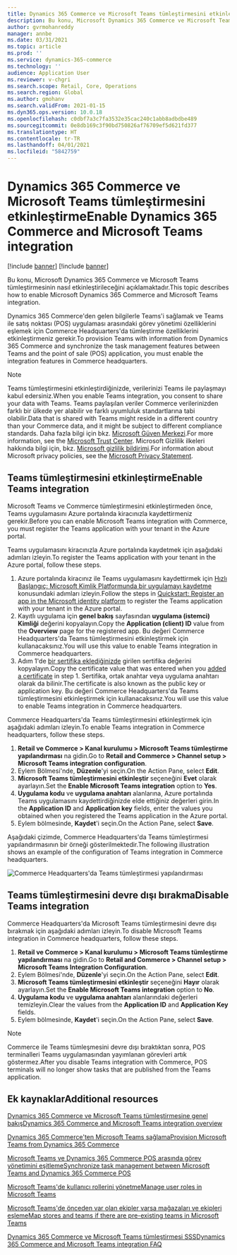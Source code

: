 ```yaml
---
title: Dynamics 365 Commerce ve Microsoft Teams tümleştirmesini etkinleştirme
description: Bu konu, Microsoft Dynamics 365 Commerce ve Microsoft Teams tümleştirmesinin nasıl etkinleştirileceğini açıklamaktadır.
author: gvrmohanreddy
manager: annbe
ms.date: 03/31/2021
ms.topic: article
ms.prod: ''
ms.service: dynamics-365-commerce
ms.technology: ''
audience: Application User
ms.reviewer: v-chgri
ms.search.scope: Retail, Core, Operations
ms.search.region: Global
ms.author: gmohanv
ms.search.validFrom: 2021-01-15
ms.dyn365.ops.version: 10.0.18
ms.openlocfilehash: c0dbf7a3c7fa3532e35cac240c1abb8adbdbe489
ms.sourcegitcommit: 0e8db169c3f90bd750826af76709ef5d621fd377
ms.translationtype: HT
ms.contentlocale: tr-TR
ms.lasthandoff: 04/01/2021
ms.locfileid: "5842759"
---
```

# <a name="enable-dynamics-365-commerce-and-microsoft-teams-integration"></a><span data-ttu-id="4bd98-103">Dynamics 365 Commerce ve Microsoft Teams tümleştirmesini etkinleştirme</span><span class="sxs-lookup"><span data-stu-id="4bd98-103">Enable Dynamics 365 Commerce and Microsoft Teams integration</span></span>

[!include [banner](includes/banner.md)]
[!include [banner](includes/preview-banner.md)]

<span data-ttu-id="4bd98-104">Bu konu, Microsoft Dynamics 365 Commerce ve Microsoft Teams tümleştirmesinin nasıl etkinleştirileceğini açıklamaktadır.</span><span class="sxs-lookup"><span data-stu-id="4bd98-104">This topic describes how to enable Microsoft Dynamics 365 Commerce and Microsoft Teams integration.</span></span>

<span data-ttu-id="4bd98-105">Dynamics 365 Commerce'den gelen bilgilerle Teams'i sağlamak ve Teams ile satış noktası (POS) uygulaması arasındaki görev yönetimi özelliklerini eşlemek için Commerce Headquarters'da tümleştirme özelliklerini etkinleştirmeniz gerekir.</span><span class="sxs-lookup"><span data-stu-id="4bd98-105">To provision Teams with information from Dynamics 365 Commerce and synchronize the task management features between Teams and the point of sale (POS) application, you must enable the integration features in Commerce headquarters.</span></span>

> [!NOTE]
> <span data-ttu-id="4bd98-106">Teams tümleştirmesini etkinleştirdiğinizde, verilerinizi Teams ile paylaşmayı kabul edersiniz.</span><span class="sxs-lookup"><span data-stu-id="4bd98-106">When you enable Teams integration, you consent to share your data with Teams.</span></span> <span data-ttu-id="4bd98-107">Teams paylaşılan veriler Commerce verilerinizden farklı bir ülkede yer alabilir ve farklı uyumluluk standartlarına tabi olabilir.</span><span class="sxs-lookup"><span data-stu-id="4bd98-107">Data that is shared with Teams might reside in a different country than your Commerce data, and it might be subject to different compliance standards.</span></span> <span data-ttu-id="4bd98-108">Daha fazla bilgi için bkz. [Microsoft Güven Merkezi](https://www.microsoft.com/trust-center).</span><span class="sxs-lookup"><span data-stu-id="4bd98-108">For more information, see the [Microsoft Trust Center](https://www.microsoft.com/trust-center).</span></span> <span data-ttu-id="4bd98-109">Microsoft Gizlilik ilkeleri hakkında bilgi için, bkz. [Microsoft gizlilik bildirimi](https://aka.ms/privacy).</span><span class="sxs-lookup"><span data-stu-id="4bd98-109">For information about Microsoft privacy policies, see the [Microsoft Privacy Statement](https://aka.ms/privacy).</span></span>

## <a name="enable-teams-integration"></a><span data-ttu-id="4bd98-110">Teams tümleştirmesini etkinleştirme</span><span class="sxs-lookup"><span data-stu-id="4bd98-110">Enable Teams integration</span></span>

<span data-ttu-id="4bd98-111">Microsoft Teams ve Commerce tümleştirmesini etkinleştirmeden önce, Teams uygulamasını Azure portalında kiracınızla kaydettirmeniz gerekir.</span><span class="sxs-lookup"><span data-stu-id="4bd98-111">Before you can enable Microsoft Teams integration with Commerce, you must register the Teams application with your tenant in the Azure portal.</span></span>

<span data-ttu-id="4bd98-112">Teams uygulamasını kiracınızla Azure portalında kaydetmek için aşağıdaki adımları izleyin.</span><span class="sxs-lookup"><span data-stu-id="4bd98-112">To register the Teams application with your tenant in the Azure portal, follow these steps.</span></span>

1. <span data-ttu-id="4bd98-113">Azure portalında kiracınız ile Teams uygulamasını kaydettirmek için [Hızlı Başlangıç: Microsoft Kimlik Platformunda bir uygulamayı kaydetme](https://docs.microsoft.com/azure/active-directory/develop/quickstart-register-app) konusundaki adımları izleyin.</span><span class="sxs-lookup"><span data-stu-id="4bd98-113">Follow the steps in [Quickstart: Register an app in the Microsoft identity platform](https://docs.microsoft.com/azure/active-directory/develop/quickstart-register-app) to register the Teams application with your tenant in the Azure portal.</span></span>
1. <span data-ttu-id="4bd98-114">Kayıtlı uygulama için **genel bakış** sayfasından **uygulama (istemci) Kimliği** değerini kopyalayın.</span><span class="sxs-lookup"><span data-stu-id="4bd98-114">Copy the **Application (client) ID** value from the **Overview** page for the registered app.</span></span> <span data-ttu-id="4bd98-115">Bu değeri Commerce Headquarters'da Teams tümleştirmesini etkinleştirmek için kullanacaksınız.</span><span class="sxs-lookup"><span data-stu-id="4bd98-115">You will use this value to enable Teams integration in Commerce headquarters.</span></span>
1. <span data-ttu-id="4bd98-116">Adım 1'de [bir sertifika eklediğinizde](https://docs.microsoft.com/azure/active-directory/develop/quickstart-register-app#add-a-certificate) girilen sertifika değerini kopyalayın.</span><span class="sxs-lookup"><span data-stu-id="4bd98-116">Copy the certificate value that was entered when you [added a certificate](https://docs.microsoft.com/azure/active-directory/develop/quickstart-register-app#add-a-certificate) in step 1.</span></span> <span data-ttu-id="4bd98-117">Sertifika, ortak anahtar veya uygulama anahtarı olarak da bilinir.</span><span class="sxs-lookup"><span data-stu-id="4bd98-117">The certificate is also known as the public key or application key.</span></span> <span data-ttu-id="4bd98-118">Bu değeri Commerce Headquarters'da Teams tümleştirmesini etkinleştirmek için kullanacaksınız.</span><span class="sxs-lookup"><span data-stu-id="4bd98-118">You will use this value to enable Teams integration in Commerce headquarters.</span></span>

<span data-ttu-id="4bd98-119">Commerce Headquarters'da Teams tümleştirmesini etkinleştirmek için aşağıdaki adımları izleyin.</span><span class="sxs-lookup"><span data-stu-id="4bd98-119">To enable Teams integration in Commerce headquarters, follow these steps.</span></span>

1. <span data-ttu-id="4bd98-120">**Retail ve Commerce \> Kanal kurulumu \> Microsoft Teams tümleştirme yapılandırması** na gidin.</span><span class="sxs-lookup"><span data-stu-id="4bd98-120">Go to **Retail and Commerce \> Channel setup \> Microsoft Teams integration configuration**.</span></span>
1. <span data-ttu-id="4bd98-121">Eylem Bölmesi'nde, **Düzenle**'yi seçin.</span><span class="sxs-lookup"><span data-stu-id="4bd98-121">On the Action Pane, select **Edit**.</span></span>
1. <span data-ttu-id="4bd98-122">**Microsoft Teams tümleştirmesini etkinleştir** seçeneğini **Evet** olarak ayarlayın.</span><span class="sxs-lookup"><span data-stu-id="4bd98-122">Set the **Enable Microsoft Teams integration** option to **Yes**.</span></span>
1. <span data-ttu-id="4bd98-123">**Uygulama kodu** ve **uygulama anahtarı** alanlarına, Azure portalında Teams uygulamasını kaydettirdiğinizde elde ettiğiniz değerleri girin.</span><span class="sxs-lookup"><span data-stu-id="4bd98-123">In the **Application ID** and **Application key** fields, enter the values you obtained when you registered the Teams application in the Azure portal.</span></span>
1. <span data-ttu-id="4bd98-124">Eylem bölmesinde, **Kaydet**'i seçin.</span><span class="sxs-lookup"><span data-stu-id="4bd98-124">On the Action Pane, select **Save**.</span></span>

<span data-ttu-id="4bd98-125">Aşağıdaki çizimde, Commerce Headquarters'da Teams tümleştirmesi yapılandırmasının bir örneği gösterilmektedir.</span><span class="sxs-lookup"><span data-stu-id="4bd98-125">The following illustration shows an example of the configuration of Teams integration in Commerce headquarters.</span></span>

![Commerce Headquarters'da Teams tümleştirmesi yapılandırması](media/D365-Commerce-Microsoft-Teams-Configuration_with_disclaimer.png)

## <a name="disable-teams-integration"></a><span data-ttu-id="4bd98-127">Teams tümleştirmesini devre dışı bırakma</span><span class="sxs-lookup"><span data-stu-id="4bd98-127">Disable Teams integration</span></span>

<span data-ttu-id="4bd98-128">Commerce Headquarters'da Microsoft Teams tümleştirmesini devre dışı bırakmak için aşağıdaki adımları izleyin.</span><span class="sxs-lookup"><span data-stu-id="4bd98-128">To disable Microsoft Teams integration in Commerce headquarters, follow these steps.</span></span>

1. <span data-ttu-id="4bd98-129">**Retail ve Commerce \> Kanal kurulumu \> Microsoft Teams tümleştirme yapılandırması** na gidin.</span><span class="sxs-lookup"><span data-stu-id="4bd98-129">Go to **Retail and Commerce \> Channel setup \> Microsoft Teams Integration Configuration**.</span></span>
1. <span data-ttu-id="4bd98-130">Eylem Bölmesi'nde, **Düzenle**'yi seçin.</span><span class="sxs-lookup"><span data-stu-id="4bd98-130">On the Action Pane, select **Edit**.</span></span>
3. <span data-ttu-id="4bd98-131">**Microsoft Teams tümleştirmesini etkinleştir** seçeneğini **Hayır** olarak ayarlayın.</span><span class="sxs-lookup"><span data-stu-id="4bd98-131">Set the **Enable Microsoft Teams integration** option to **No**.</span></span>
4. <span data-ttu-id="4bd98-132">**Uygulama kodu** ve **uygulama anahtarı** alanlarındaki değerleri temizleyin.</span><span class="sxs-lookup"><span data-stu-id="4bd98-132">Clear the values from the **Application ID** and **Application Key** fields.</span></span>
1. <span data-ttu-id="4bd98-133">Eylem bölmesinde, **Kaydet**'i seçin.</span><span class="sxs-lookup"><span data-stu-id="4bd98-133">On the Action Pane, select **Save**.</span></span>

> [!NOTE]
> <span data-ttu-id="4bd98-134">Commerce ile Teams tümleşmesini devre dışı bıraktıktan sonra, POS terminalleri Teams uygulamasından yayımlanan görevleri artık göstermez.</span><span class="sxs-lookup"><span data-stu-id="4bd98-134">After you disable Teams integration with Commerce, POS terminals will no longer show tasks that are published from the Teams application.</span></span>

## <a name="additional-resources"></a><span data-ttu-id="4bd98-135">Ek kaynaklar</span><span class="sxs-lookup"><span data-stu-id="4bd98-135">Additional resources</span></span>

[<span data-ttu-id="4bd98-136">Dynamics 365 Commerce ve Microsoft Teams tümleştirmesine genel bakış</span><span class="sxs-lookup"><span data-stu-id="4bd98-136">Dynamics 365 Commerce and Microsoft Teams integration overview</span></span>](commerce-teams-integration.md)

[<span data-ttu-id="4bd98-137">Dynamics 365 Commerce'ten Microsoft Teams sağlama</span><span class="sxs-lookup"><span data-stu-id="4bd98-137">Provision Microsoft Teams from Dynamics 365 Commerce</span></span>](provision-teams-from-commerce.md)

[<span data-ttu-id="4bd98-138">Microsoft Teams ve Dynamics 365 Commerce POS arasında görev yönetimini eşitleme</span><span class="sxs-lookup"><span data-stu-id="4bd98-138">Synchronize task management between Microsoft Teams and Dynamics 365 Commerce POS</span></span>](synchronize-tasks-teams-pos.md)

[<span data-ttu-id="4bd98-139">Microsoft Teams'de kullanıcı rollerini yönetme</span><span class="sxs-lookup"><span data-stu-id="4bd98-139">Manage user roles in Microsoft Teams</span></span>](manage-user-roles-teams.md)

[<span data-ttu-id="4bd98-140">Microsoft Teams'de önceden var olan ekipler varsa mağazaları ve ekipleri eşleme</span><span class="sxs-lookup"><span data-stu-id="4bd98-140">Map stores and teams if there are pre-existing teams in Microsoft Teams</span></span>](map-stores-existing-teams.md)

[<span data-ttu-id="4bd98-141">Dynamics 365 Commerce ve Microsoft Teams tümleştirmesi SSS</span><span class="sxs-lookup"><span data-stu-id="4bd98-141">Dynamics 365 Commerce and Microsoft Teams integration FAQ</span></span>](teams-integration-faq.md)
